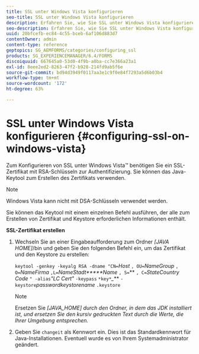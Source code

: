 ```yaml
---
title: SSL unter Windows Vista konfigurieren
seo-title: SSL unter Windows Vista konfigurieren
description: Erfahren Sie, wie Sie SSL unter Windows Vista konfigurieren.
seo-description: Erfahren Sie, wie Sie SSL unter Windows Vista konfigurieren.
uuid: 20bfcefb-ec84-4c55-bceb-6af106d883d7
contentOwner: admin
content-type: reference
geptopics: SG_AEMFORMS/categories/configuring_ssl
products: SG_EXPERIENCEMANAGER/6.4/FORMS
discoiquuid: 667645a0-53d0-4f9b-a0ba-cc7e366a23a1
exl-id: 8eee2ed2-8263-47f2-b928-214fd9ab5f6e
source-git-commit: bd94d3949f0117aa3e1c9f0e84f7293a5d6b03b4
workflow-type: tm+mt
source-wordcount: '172'
ht-degree: 63%

---
```


# SSL unter Windows Vista konfigurieren {#configuring-ssl-on-windows-vista}

Zum Konfigurieren von SSL unter Windows Vista™ benötigen Sie ein SSL-Zertifikat mit RSA-Schlüsseln zur Authentifizierung. Sie können das Java-Keytool zum Erstellen des Zertifikats verwenden.

>[!NOTE]
>
>Windows Vista kann nicht mit DSA-Schlüsseln verwendet werden.

Sie können das Keytool mit einem einzelnen Befehl ausführen, der alle zum Erstellen von Zertifikat und Keystore erforderlichen Informationen enthält.

**SSL-Zertifikat erstellen**

1. Wechseln Sie an einer Eingabeaufforderung zum Ordner *[JAVA HOME]*/bin und geben Sie den folgenden Befehl ein, um das Zertifikat und den Keystore zu erstellen:

   `keytool -genkey -keyalg RSA -dname "CN=`*Host* `, OU=`*NameGroup* `, O=`*NameFirma* `,L=`*NameStadt*****Name*  `, S=`** `, C=`*StateCountry Code* `" -alias`*&quot;LC Cert&quot;* `-keypass` `*key*`*_*** `-keystore`*passwordkeystorename* `.keystore`

   >[!NOTE]
   >
   >Ersetzen Sie *[JAVA_HOME] durch den Ordner, in dem das JDK installiert ist, und ersetzen Sie den kursiv gedruckten Text durch die Werte, die Ihrer Umgebung entsprechen.*

1. Geben Sie `changeit` als Kennwort ein. Dies ist das Standardkennwort für Java-Installationen. Eventuell wurde es von Ihrem Systemadministrator geändert.
